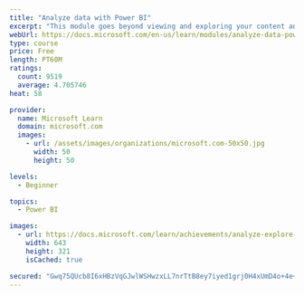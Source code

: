 ```yaml
---
title: "Analyze data with Power BI"
excerpt: "This module goes beyond viewing and exploring your content and explains how to interact with it by working with reports and dashboards to uncover and share new business insights."
webUrl: https://docs.microsoft.com/en-us/learn/modules/analyze-data-power-bi/
type: course
price: Free
length: PT60M
ratings:
  count: 9519
  average: 4.705746
heat: 58

provider:
  name: Microsoft Learn
  domain: microsoft.com
  images:
    - url: /assets/images/organizations/microsoft.com-50x50.jpg
      width: 50
      height: 50

levels:
  - Beginner

topics:
  - Power BI

images:
  - url: https://docs.microsoft.com/learn/achievements/analyze-explore-data-power-bi-social.png
    width: 643
    height: 321
    isCached: true

secured: "Gwq75QUcb8I6xHBzVqGJwlWSHwzxLL7nrTtB8ey7iyed1grj0H4xUmD4o+4e+ZCLkGuwZZktpPPcf3uQtBtkiboq5l46Yg/mlc/bJJVa3kjrV68BwRZrZYreGssc2n8tcXrqstE0tGhD05LnvBZegPwDAGZP9LXNWwIJHzBZ7OGcHKNqVyOtpPk7wXoU27GZzWBDQ1J98jOeQr7wKVviq/xPMI1S8Cfdjggv1A5xa2kaPbLqAqv7YJS4ursMrWZxiWlmRcuKLc+h7EJx8H65rSC+e3tEws0qeiwUw02q/ch8zXZF2miJ81KHiyLMGe5gvHgCW5piEMOn9ZaF/zVxWVV1Po4UJQbUIEC9X+Oi1gpoXo61FoSxUnmqGzYLhpWfNGbH/vLTvRSRFOoSsUgXKuiKx0uw44+P+FfYo03IfHw=;shc2uqzGei8gq31TzVrAAA=="
---
```


